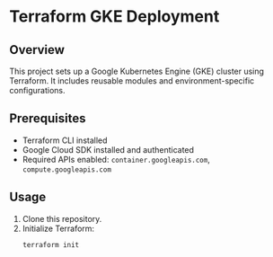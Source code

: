 # Terraform GKE Deployment

## Overview
This project sets up a Google Kubernetes Engine (GKE) cluster using Terraform. It includes reusable modules and environment-specific configurations.

## Prerequisites
- Terraform CLI installed
- Google Cloud SDK installed and authenticated
- Required APIs enabled: `container.googleapis.com`, `compute.googleapis.com`

## Usage
1. Clone this repository.
2. Initialize Terraform:
   ```bash
   terraform init
